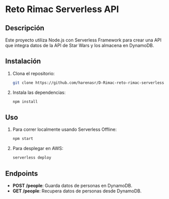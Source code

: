 # Reto Rimac Serverless API

## Descripción

Este proyecto utiliza Node.js con Serverless Framework para crear una API que integra datos de la API de Star Wars y los almacena en DynamoDB.

## Instalación

1. Clona el repositorio:
    ```bash
    git clone https://github.com/harenasr/D-Rimac-reto-rimac-serverless-api.git
    ```

2. Instala las dependencias:
    ```bash
    npm install
    ```

## Uso

1. Para correr localmente usando Serverless Offline:
    ```bash
    npm start
    ```

2. Para desplegar en AWS:
    ```bash
    serverless deploy
    ```

## Endpoints

- **POST /people**: Guarda datos de personas en DynamoDB.
- **GET /people**: Recupera datos de personas desde DynamoDB.


